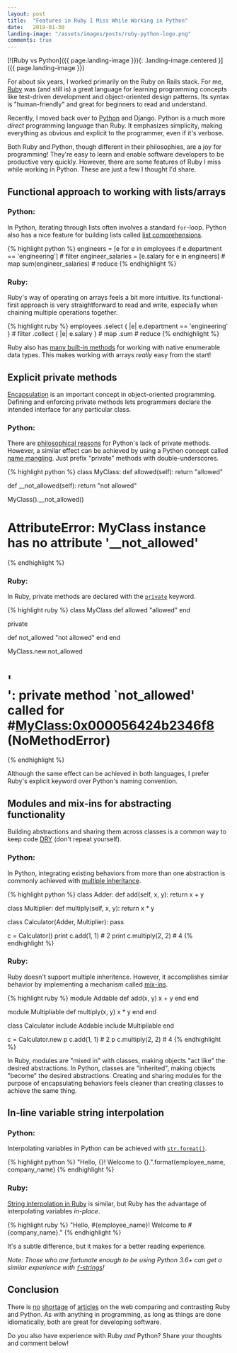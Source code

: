 ```yaml
---
layout: post
title:  "Features in Ruby I Miss While Working in Python"
date:   2019-01-30
landing-image: "/assets/images/posts/ruby-python-logo.png"
comments: true
---
```


[![Ruby vs Python]({{ page.landing-image }}){: .landing-image.centered }]({{ page.landing-image }})

For about six years, I worked primarily on the Ruby on Rails stack. For me, [Ruby](https://www.ruby-lang.org/en/) was (and still is) a great language for learning programming concepts like test-driven development and object-oriented design patterns. Its syntax is "human-friendly" and great for beginners to read and understand.

Recently, I moved back over to [Python](https://www.python.org/) and Django. Python is a much more _direct_ programming language than Ruby. It emphasizes simplicity, making everything as obvious and explicit to the programmer, even if it's verbose.

Both Ruby and Python, though different in their philosophies, are a joy for programming! They're easy to learn and enable software developers to be productive very quickly. However, there are some features of Ruby I miss while working in Python. These are just a few I thought I'd share.

## Functional approach to working with lists/arrays

### Python:

In Python, iterating through lists often involves a standard `for`-loop. Python also has a nice feature for building lists called [list comprehensions](https://www.programiz.com/python-programming/list-comprehension).

{% highlight python %}
engineers = [e for e in employees if e.department == 'engineering'] # filter
engineer_salaries = [e.salary for e in engineers] # map
sum(engineer_salaries) # reduce
{% endhighlight %}

### Ruby:

Ruby's way of operating on arrays feels a bit more intuitive. Its functional-first approach is very straightforward to read and write, especially when chaining multiple operations together. 

{% highlight ruby %}
employees
  .select { |e| e.department == 'engineering' } # filter
  .collect { |e| e.salary } # map
  .sum # reduce
{% endhighlight %}

Ruby also has [many built-in methods](https://ruby-doc.org/core-2.6/Enumerable.html) for working with native enumerable data types. This makes working with arrays _really_ easy from the start!

## Explicit private methods

[Encapsulation](https://stackify.com/oop-concept-for-beginners-what-is-encapsulation/) is an important concept in object-oriented programming. Defining and enforcing private methods lets programmers declare the intended interface for any particular class.

### Python:

There are [philosophical reasons](https://mail.python.org/pipermail/tutor/2003-October/025932.html) for Python's lack of private methods. However, a similar effect can be achieved by using a Python concept called [name mangling](https://docs.python.org/3.5/tutorial/classes.html#private-variables). Just prefix "private" methods with double-underscores.

{% highlight python %}
class MyClass:
  def allowed(self):
      return "allowed"

  def __not_allowed(self):
      return "not allowed"

MyClass().__not_allowed()
# AttributeError: MyClass instance has no attribute '__not_allowed'
{% endhighlight %}

### Ruby:

In Ruby, private methods are declared with the [`private`](https://ruby-doc.org/core-2.6/Module.html#method-i-private) keyword.

{% highlight ruby %}
class MyClass
  def allowed
    "allowed"
  end

  private

  def not_allowed
    "not allowed"
  end
end

MyClass.new.not_allowed
# '<main>': private method `not_allowed' called for #<MyClass:0x000056424b2346f8> (NoMethodError)
{% endhighlight %}

Although the same effect can be achieved in both languages, I prefer Ruby's explicit keyword over Python's naming convention.

## Modules and mix-ins for abstracting functionality

Building abstractions and sharing them across classes is a common way to keep code [DRY](https://en.wikipedia.org/wiki/Don%27t_repeat_yourself) (don't repeat yourself).

### Python:

In Python, integrating existing behaviors from more than one abstraction is commonly achieved with [multiple inheritance](https://www.programiz.com/python-programming/multiple-inheritance).

{% highlight python %}
class Adder:
    def add(self, x, y):
        return x + y

class Multiplier:
    def multiply(self, x, y):
        return x * y

class Calculator(Adder, Multiplier):
    pass

c = Calculator()
print c.add(1, 1) # 2
print c.multiply(2, 2) # 4
{% endhighlight %}

### Ruby:

Ruby doesn't support multiple inheritence. However, it accomplishes similar behavior by implementing a mechanism called [mix-ins](https://www.tutorialspoint.com/ruby/ruby_modules.htm).

{% highlight ruby %}
module Addable
  def add(x, y)
    x + y
  end
end

module Multipliable
  def multiply(x, y)
    x * y
  end
end

class Calculator
  include Addable
  include Multipliable
end

c = Calculator.new
p c.add(1, 1) # 2
p c.multiply(2, 2) # 4
{% endhighlight %}

In Ruby, modules are "mixed in" with classes, making objects "act like" the desired abstractions. In Python, classes are "inherited", making objects "become" the desired abstractions. Creating and sharing modules for the purpose of encapsulating behaviors feels cleaner than creating classes to achieve the same thing.

## In-line variable string interpolation

### Python:

Interpolating variables in Python can be achieved with [`str.format()`](https://realpython.com/python-string-formatting/#2-new-style-string-formatting-strformat).

{% highlight python %}
"Hello, {}! Welcome to {}.".format(employee_name, company_name)
{% endhighlight %}

### Ruby:

[String interpolation in Ruby](https://www.digitalocean.com/community/tutorials/how-to-work-with-strings-in-ruby#using-string-interpolation) is similar, but Ruby has the advantage of interpolating variables _in-place_.

{% highlight ruby %}
"Hello, #{employee_name}! Welcome to #{company_name}."
{% endhighlight %}

It's a subtle difference, but it makes for a better reading experience.

_Note: Those who are fortunate enough to be using Python 3.6+ can get a similar experience with [`f`-strings](https://realpython.com/python-string-formatting/#3-string-interpolation-f-strings-python-36)!_

## Conclusion

There is [no](https://learn.onemonth.com/ruby-vs-python/) [shortage](https://hackernoon.com/ruby-vs-python-the-definitive-faq-5cb0046292be) of [articles](https://www.nascenia.com/why-choose-ruby-on-rails-over-python/) on the web comparing and contrasting Ruby and Python. As with anything in programming, as long as things are done idiomatically, both are great for developing software.

Do you also have experience with Ruby _and_ Python? Share your thoughts and comment below!
